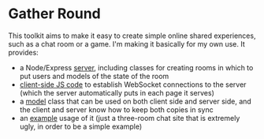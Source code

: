 
# Gather Round

This toolkit aims to make it easy to create simple online shared experiences,
such as a chat room or a game.  I'm making it basically for my own use.  It
provides:

 * a Node/Express [server](server.js), including classes for creating rooms in
   which to put users and models of the state of the room
 * [client-side JS code](client.js) to establish WebSocket connections to the
   server (which the server automatically puts in each page it serves)
 * a [model](map-model.js) class that can be used on both client side and server
   side, and the client and server know how to keep both copies in sync
 * an [example](example/) usage of it (just a three-room chat site that is
   extremely ugly, in order to be a simple example)
